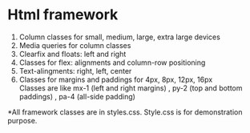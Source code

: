 # Html framework

1. Column classes for small, medium, large, extra large devices 
2. Media queries for column classes
3. Clearfix and floats: left and right
4. Classes for flex: alignments and column-row positioning  
5. Text-alingments: right, left, center
6. Classes for margins and paddings for 4px, 8px, 12px, 16px <br>
   Classes are like mx-1 (left and right margins) , py-2 (top and bottom paddings) , pa-4 (all-side padding)

 *All framework classes are in styles.css. Style.css is for demonstration purpose.                 
                     
